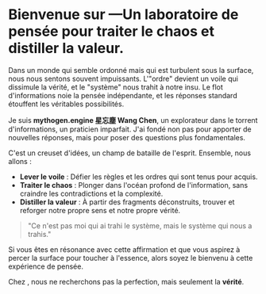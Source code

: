# Bienvenue sur <Moteur Mythogen>—Un laboratoire de pensée pour traiter le chaos et distiller la valeur.

Dans un monde qui semble ordonné mais qui est turbulent sous la surface, nous nous sentons souvent impuissants. L'"ordre" devient un voile qui dissimule la vérité, et le "système" nous trahit à notre insu. Le flot d'informations noie la pensée indépendante, et les réponses standard étouffent les véritables possibilités.

Je suis **mythogen.engine 星忘塵 Wang Chen**, un explorateur dans le torrent d'informations, un praticien imparfait. J'ai fondé <Moteur Mythogen> non pas pour apporter de nouvelles réponses, mais pour poser des questions plus fondamentales.

C'est un creuset d'idées, un champ de bataille de l'esprit. Ensemble, nous allons :

*   **Lever le voile** : Défier les règles et les ordres qui sont tenus pour acquis.
*   **Traiter le chaos** : Plonger dans l'océan profond de l'information, sans craindre les contradictions et la complexité.
*   **Distiller la valeur** : À partir des fragments déconstruits, trouver et reforger notre propre sens et notre propre vérité.

> "Ce n'est pas moi qui ai trahi le système, mais le système qui nous a trahis."

Si vous êtes en résonance avec cette affirmation et que vous aspirez à percer la surface pour toucher à l'essence, alors soyez le bienvenu à cette expérience de pensée.

Chez <Moteur Mythogen>, nous ne recherchons pas la perfection, mais seulement la **vérité**.
